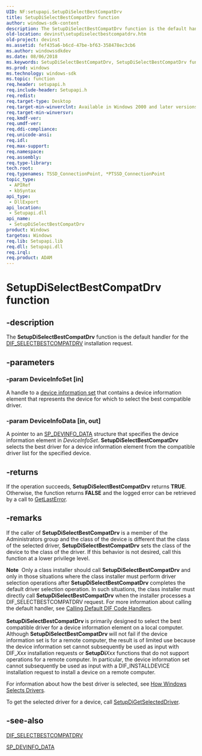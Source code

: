 ```yaml
---
UID: NF:setupapi.SetupDiSelectBestCompatDrv
title: SetupDiSelectBestCompatDrv function
author: windows-sdk-content
description: The SetupDiSelectBestCompatDrv function is the default handler for the DIF_SELECTBESTCOMPATDRV installation request.
old-location: devinst\setupdiselectbestcompatdrv.htm
old-project: devinst
ms.assetid: fef435a6-b6cd-47be-bf63-358478ec3cb6
ms.author: windowssdkdev
ms.date: 08/06/2018
ms.keywords: SetupDiSelectBestCompatDrv, SetupDiSelectBestCompatDrv function [Device and Driver Installation], devinst.setupdiselectbestcompatdrv, di-rtns_3dee9465-1e0f-4efc-beb2-280c6b2621e9.xml, setupapi/SetupDiSelectBestCompatDrv
ms.prod: windows
ms.technology: windows-sdk
ms.topic: function
req.header: setupapi.h
req.include-header: Setupapi.h
req.redist: 
req.target-type: Desktop
req.target-min-winverclnt: Available in Windows 2000 and later versions of Windows.
req.target-min-winversvr: 
req.kmdf-ver: 
req.umdf-ver: 
req.ddi-compliance: 
req.unicode-ansi: 
req.idl: 
req.max-support: 
req.namespace: 
req.assembly: 
req.type-library: 
tech.root: 
req.typenames: TSSD_ConnectionPoint, *PTSSD_ConnectionPoint
topic_type:
 - APIRef
 - kbSyntax
api_type:
 - DllExport
api_location:
 - Setupapi.dll
api_name:
 - SetupDiSelectBestCompatDrv
product: Windows
targetos: Windows
req.lib: Setupapi.lib
req.dll: Setupapi.dll
req.irql: 
req.product: ADAM
---
```


# SetupDiSelectBestCompatDrv function


## -description


The <b>SetupDiSelectBestCompatDrv</b> function is the default handler for the <a href="https://msdn.microsoft.com/aa10f39f-718b-4160-9cfa-668fb0349156">DIF_SELECTBESTCOMPATDRV</a> installation request.


## -parameters




### -param DeviceInfoSet [in]

A handle to a <a href="devinst.device_information_sets">device information set</a> that contains a device information element that represents the device for which to select the best compatible driver.


### -param DeviceInfoData [in, out]

A pointer to an <a href="https://msdn.microsoft.com/9ad0ef4f-4a67-4f16-8bb1-2242dad0d041">SP_DEVINFO_DATA</a> structure that specifies the device information element in <i>DeviceInfoSet</i>. <b>SetupDiSelectBestCompatDrv</b> selects the best driver for a device information element from the compatible driver list for the specified device. 


## -returns



If the operation succeeds, <b>SetupDiSelectBestCompatDrv</b> returns <b>TRUE</b>. Otherwise, the function returns <b>FALSE</b> and the logged error can be retrieved by a call to <a href="http://go.microsoft.com/fwlink/p/?linkid=169416">GetLastError</a>.




## -remarks



If the caller of <b>SetupDiSelectBestCompatDrv</b> is a member of the Administrators group and the class of the device is different that the class of the selected driver, <b>SetupDiSelectBestCompatDrv</b> sets the class of the device to the class of the driver. If this behavior is not desired, call this function at a lower privilege level. 

<div class="alert"><b>Note</b>  Only a class installer should call <b>SetupDiSelectBestCompatDrv</b> and only in those situations where the class installer must perform driver selection operations after <b>SetupDiSelectBestCompatDrv</b> completes the default driver selection operation. In such situations, the class installer must directly call <b>SetupDiSelectBestCompatDrv</b> when the installer processes a DIF_SELECTBESTCOMPATDRV request. For more information about calling the default handler, see <a href="devinst.calling_the_default_dif_code_handlers">Calling Default DIF Code Handlers</a>.</div>
<div> </div>
<b>SetupDiSelectBestCompatDrv </b>is primarily designed to select the best compatible driver for a device information element on a local computer. Although <b>SetupDiSelectBestCompatDrv </b>will not fail if the device information set is for a remote computer, the result is of limited use because the device information set cannot subsequently be used as input with DIF_<i>Xxx</i> installation requests or <b>SetupDi</b><i>Xxx</i> functions that do not support operations for a remote computer. In particular, the device information set cannot subsequently be used as input with a DIF_INSTALLDEVICE installation request to install a device on a remote computer.

For information about how the best driver is selected, see <a href="https://docs.microsoft.com/en-us/windows-hardware/drivers/install/how-setup-selects-drivers">How Windows Selects Drivers</a>.

To get the selected driver for a device, call <a href="https://msdn.microsoft.com/dd3d9736-755c-497c-a523-18ca66557ae7">SetupDiGetSelectedDriver</a>. 




## -see-also




<a href="https://msdn.microsoft.com/aa10f39f-718b-4160-9cfa-668fb0349156">DIF_SELECTBESTCOMPATDRV</a>



<a href="https://msdn.microsoft.com/9ad0ef4f-4a67-4f16-8bb1-2242dad0d041">SP_DEVINFO_DATA</a>
 

 

